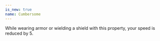 ```yaml
---
is_new: true
name: Cumbersome
---
```

While wearing armor or wielding a shield with this property, your speed is reduced by 5.